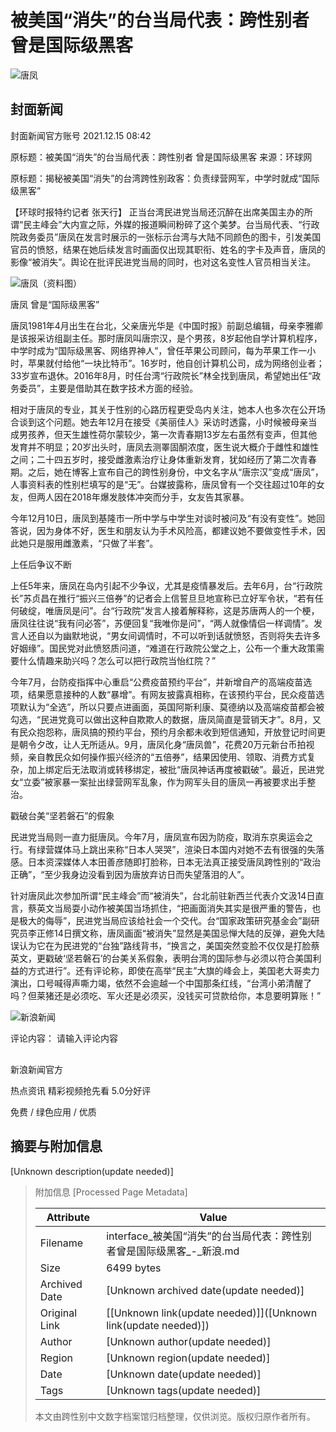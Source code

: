 # 被美国“消失”的台当局代表：跨性别者 曾是国际级黑客

![唐凤](//n.sinaimg.cn/sinakd10200/360/w180h180/20221208/1a02-2366e83a0687902c7c77d1f31727c30f.jpg)

## 封面新闻

封面新闻官方账号 2021.12.15 08:42

原标题：被美国“消失”的台当局代表：跨性别者 曾是国际级黑客 来源：环球网

原标题：揭秘被美国“消失”的台湾跨性别政客：负责绿营网军，中学时就成“国际级黑客”

【环球时报特约记者 张天行】 正当台湾民进党当局还沉醉在出席美国主办的所谓“民主峰会”大内宣之际，外媒的报道瞬间粉碎了这个美梦。台当局代表、“行政院政务委员”唐凤在发言时展示的一张标示台湾与大陆不同颜色的图卡，引发美国官员的愤怒，结果在她后续发言时画面仅出现其职衔、姓名的字卡及声音，唐凤的影像“被消失”。舆论在批评民进党当局的同时，也对这名变性人官员相当关注。

![唐凤（资料图）](//k.sinaimg.cn/n/spider20211215/229/w650h379/20211215/2fe2-dc7822ca7e87df28216a758bf5cb24e4.jpg/w700d1q75cms.jpg?by=cms_fixed_width)

唐凤  曾是“国际级黑客”

唐凤1981年4月出生在台北，父亲唐光华是《中国时报》前副总编辑，母亲李雅卿是该报采访组副主任。那时唐凤叫唐宗汉，是个男孩，8岁起他自学计算机程序，中学时成为“国际级黑客、网络界神人”，曾任苹果公司顾问，每为苹果工作一小时，苹果就付给他“一块比特币”。16岁时，他自创计算机公司，成为网络创业者；33岁宣布退休。2016年8月，时任台湾“行政院长”林全找到唐凤，希望她出任“政务委员”，主要是借助其在数字技术方面的经验。

相对于唐凤的专业，其关于性别的心路历程更受岛内关注，她本人也多次在公开场合谈到这个问题。她去年12月在接受《美丽佳人》采访时透露，小时候被母亲当成男孩养，但天生雄性荷尔蒙较少，第一次青春期13岁左右虽然有变声，但其他发育并不明显；20岁出头时，唐凤去测睪固酮浓度，医生说大概介于雌性和雄性之间；二十四五岁时，接受雌激素治疗让身体重新发育，犹如经历了第二次青春期。之后，她在博客上宣布自己的跨性别身份，中文名字从“唐宗汉”变成“唐凤”，人事资料表的性别栏填写的是“无”。台媒披露称，唐凤曾有一个交往超过10年的女友，但两人因在2018年爆发肢体冲突而分手，女友告其家暴。

今年12月10日，唐凤到基隆市一所中学与中学生对谈时被问及“有没有变性”。她回答说，因为身体不好，医生和朋友认为手术风险高，都建议她不要做变性手术，因此她只是服用雌激素，“只做了半套”。

上任后争议不断

上任5年来，唐凤在岛内引起不少争议，尤其是疫情暴发后。去年6月，台“行政院长”苏贞昌在推行“振兴三倍券”的记者会上信誓旦旦地宣称已立好军令状，“若有任何破绽，唯唐凤是问”。台“行政院”发言人接着解释称，这是苏唐两人的一个梗，唐凤往往说“我有问必答”，苏便回复“我唯你是问”，“两人就像情侣一样调情”。发言人还自以为幽默地说，“男女间调情时，不可以听到话就愤怒，否则将失去许多好姻缘”。国民党对此愤怒质问道，“难道在行政院公堂之上，公布一个重大政策需要什么情趣来助兴吗？怎么可以把行政院当怡红院？”

今年7月，台防疫指挥中心重启“公费疫苗预约平台”，并新增自产的高端疫苗选项，结果愿意接种的人数“暴增”。有网友披露真相称，在该预约平台，民众疫苗选项默认为“全选”，所以只要点进画面，英国阿斯利康、莫德纳以及高端疫苗都会被勾选，“民进党竟可以做出这种自欺欺人的数据，唐凤简直是营销天才”。8月，又有民众抱怨称，唐凤搞的预约平台，预约月余都未收到短信通知，开放登记时间更是朝令夕改，让人无所适从。9月，唐凤化身“唐凤兽”，花费20万元新台币拍视频，亲自教民众如何操作振兴经济的“五倍券”，结果因使用、领取、消费方式复杂，加上绑定后无法取消或转移绑定，被批“唐凤神话再度被戳破”。最近，民进党女“立委”被家暴一案扯出绿营网军乱象，作为网军头目的唐凤一再被要求出手整治。

戳破台美“坚若磐石”的假象

民进党当局则一直力挺唐凤。今年7月，唐凤宣布因为防疫，取消东京奥运会之行。有绿营媒体马上跳出来称“日本人哭哭”，渲染日本国内对她不去有很强的失落感。日本资深媒体人本田善彦随即打脸称，日本无法真正接受唐凤跨性别的“政治正确”，“至少我身边没看到因为唐放弃访日而失望落泪的人”。

针对唐凤此次参加所谓“民主峰会”而“被消失”，台北前驻新西兰代表介文汲14日直言，蔡英文当局耍小动作被美国当场抓住，“把画面消失其实是很严重的警告，也是极大的侮辱”，民进党当局应该给社会一个交代。台“国家政策研究基金会”副研究员李正修14日撰文称，唐凤画面“被消失”显然是美国忌惮大陆的反弹，避免大陆误认为它在为民进党的“台独”路线背书，“换言之，美国突然变脸不仅仅是打脸蔡英文，更戳破‘坚若磐石’的台美关系假象，表明台湾的国际参与必须以符合美国利益的方式进行”。还有评论称，即使在高举“民主”大旗的峰会上，美国老大哥卖力演出，口号喊得声嘶力竭，依然不会逾越一个中国那条红线，“台湾小弟清醒了吗？但莱猪还是必须吃、军火还是必须买，没钱买可贷款给你，本息要明算账！”

![新浪新闻](https://n.sinaimg.cn/default/80905340/20200331/sinalogo.png)

评论内容：
请输入评论内容

![唐凤的评论](data:image/png;base64,iVBORw0KGgoAAAANSUhEUgAAAAMAAAACAQMAAACnuvRZAAAAA1BMVEUAAACnej3aAAAAAXRSTlMAQObYZgAAAApJREFUCNdjAAIAAAQAASDSLW8AAAAASUVORK5CYII=)

新浪新闻官方

热点资讯 精彩视频抢先看 5.0分好评

免费 / 绿色应用 / 优质

## 摘要与附加信息

<!-- tcd_abstract -->
[Unknown description(update needed)]
<!-- tcd_abstract_end -->

> 附加信息 [Processed Page Metadata]
>
> | Attribute       | Value                                  |
> |-----------------|----------------------------------------|
> | Filename        | interface_被美国“消失”的台当局代表：跨性别者曾是国际级黑客_-_新浪.md                             |
> | Size            | 6499 bytes                           |
> | Archived Date   | [Unknown archived date(update needed)]                             |
> | Original Link   | [[Unknown link(update needed)]]([Unknown link(update needed)])                       |
> | Author          | [Unknown author(update needed)]                               |
> | Region          | [Unknown region(update needed)]                               |
> | Date            | [Unknown date(update needed)]                                 |
> | Tags            | [Unknown tags(update needed)]                                 |
>
> 本文由跨性别中文数字档案馆归档整理，仅供浏览。版权归原作者所有。
>
